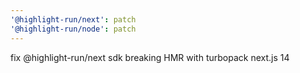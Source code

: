 ```yaml
---
'@highlight-run/next': patch
'@highlight-run/node': patch
---
```


fix @highlight-run/next sdk breaking HMR with turbopack next.js 14
